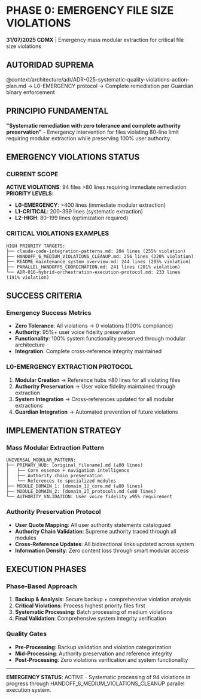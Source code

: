 # PHASE 0: EMERGENCY FILE SIZE VIOLATIONS

**31/07/2025 CDMX** | Emergency mass modular extraction for critical file size violations

## AUTORIDAD SUPREMA
@context/architecture/adr/ADR-025-systematic-quality-violations-action-plan.md → L0-EMERGENCY protocol → Complete remediation per Guardian binary enforcement

## PRINCIPIO FUNDAMENTAL
**"Systematic remediation with zero tolerance and complete authority preservation"** - Emergency intervention for files violating 80-line limit requiring modular extraction while preserving 100% user authority.

## EMERGENCY VIOLATIONS STATUS

### CURRENT SCOPE
**ACTIVE VIOLATIONS**: 94 files >80 lines requiring immediate remediation
**PRIORITY LEVELS**:
- **L0-EMERGENCY**: >400 lines (immediate modular extraction)
- **L1-CRITICAL**: 200-399 lines (systematic extraction)
- **L2-HIGH**: 80-199 lines (optimization required)

### CRITICAL VIOLATIONS EXAMPLES
```
HIGH PRIORITY TARGETS:
├── claude-code-integration-patterns.md: 284 lines (255% violation)
├── HANDOFF_6_MEDIUM_VIOLATIONS_CLEANUP.md: 256 lines (220% violation)
├── README_maintenance_system_overview.md: 244 lines (205% violation)
├── PARALLEL_HANDOFFS_COORDINATION.md: 241 lines (201% violation)
└── ADR-016-hybrid-orchestration-execution-protocol.md: 233 lines (191% violation)
```

## SUCCESS CRITERIA

### Emergency Success Metrics
- **Zero Tolerance**: All violations → 0 violations (100% compliance)
- **Authority**: 95%+ user voice fidelity preservation
- **Functionality**: 100% system functionality preserved through modular architecture
- **Integration**: Complete cross-reference integrity maintained

### L0-EMERGENCY EXTRACTION PROTOCOL
1. **Modular Creation** → Reference hubs ≤80 lines for all violating files
2. **Authority Preservation** → User voice fidelity maintained through extraction
3. **System Integration** → Cross-references updated for all modular extractions
4. **Guardian Integration** → Automated prevention of future violations

## IMPLEMENTATION STRATEGY

### Mass Modular Extraction Pattern
```
UNIVERSAL_MODULAR_PATTERN:
├── PRIMARY_HUB: [original_filename].md (≤80 lines)
│   ├── Core essence + navigation intelligence
│   ├── Authority chain preservation
│   └── References to specialized modules
├── MODULE_DOMAIN_1: [domain_1]_core.md (≤80 lines)
├── MODULE_DOMAIN_2: [domain_2]_protocols.md (≤80 lines)
└── AUTHORITY_VALIDATION: User voice fidelity ≥95% requirement
```

### Authority Preservation Protocol
- **User Quote Mapping**: All user authority statements catalogued
- **Authority Chain Validation**: Supreme authority traced through all modules
- **Cross-Reference Updates**: All bidirectional links updated across system
- **Information Density**: Zero content loss through smart modular access

## EXECUTION PHASES

### Phase-Based Approach
1. **Backup & Analysis**: Secure backup + comprehensive violation analysis
2. **Critical Violations**: Process highest priority files first
3. **Systematic Processing**: Batch processing of medium violations
4. **Final Validation**: Comprehensive system integrity verification

### Quality Gates
- **Pre-Processing**: Backup validation and violation categorization
- **Mid-Processing**: Authority preservation and reference integrity
- **Post-Processing**: Zero violations verification and system functionality

---

**EMERGENCY STATUS**: ACTIVE - Systematic processing of 94 violations in progress through HANDOFF_6_MEDIUM_VIOLATIONS_CLEANUP parallel execution system.